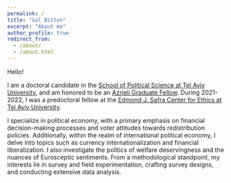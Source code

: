 ```yaml
---
permalink: /
title: "Gal Bitton"
excerpt: "About me"
author_profile: true
redirect_from: 
  - /about/
  - /about.html
---
```


Hello!

I am a doctoral candidate in the [School of Political Science at Tel Aviv University](https://en-social-sciences.tau.ac.il/poli-eng), and am honored to be an [Azrieli Graduate Fellow](https://azrielifoundation.org/fellows/directory/). During 2021-2022, I was a predoctoral fellow at the [Edmond J. Safra Center for Ethics at Tel Aviv University](https://en-ethics.tau.ac.il/Fellows_Academic_Program/?tab=5).

I specialize in political economy, with a primary emphasis on financial decision-making processes and voter attitudes towards redistribution policies. Additionally, within the realm of international political economy, I delve into topics such as currency internationalization and financial liberalization. I also investigate the politics of welfare deservingness and the nuances of Eurosceptic sentiments. From a methodological standpoint, my interests lie in survey and field experimentation, crafting survey designs, and conducting extensive data analysis.

